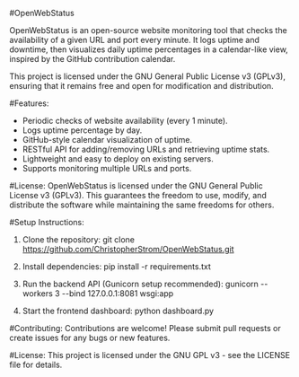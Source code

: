 
#OpenWebStatus

OpenWebStatus is an open-source website monitoring tool that checks the availability of a given URL and port every minute. 
It logs uptime and downtime, then visualizes daily uptime percentages in a calendar-like view, inspired by the GitHub contribution calendar.

This project is licensed under the GNU General Public License v3 (GPLv3), ensuring that it remains free and open for modification and distribution.

#Features:
- Periodic checks of website availability (every 1 minute).
- Logs uptime percentage by day.
- GitHub-style calendar visualization of uptime.
- RESTful API for adding/removing URLs and retrieving uptime stats.
- Lightweight and easy to deploy on existing servers.
- Supports monitoring multiple URLs and ports.

#License:
OpenWebStatus is licensed under the GNU General Public License v3 (GPLv3). This guarantees the freedom to use, modify, 
and distribute the software while maintaining the same freedoms for others.

#Setup Instructions:
1. Clone the repository:
   git clone https://github.com/ChristopherStrom/OpenWebStatus.git

2. Install dependencies:
   pip install -r requirements.txt

3. Run the backend API (Gunicorn setup recommended):
   gunicorn --workers 3 --bind 127.0.0.1:8081 wsgi:app

4. Start the frontend dashboard:
   python dashboard.py

#Contributing:
Contributions are welcome! Please submit pull requests or create issues for any bugs or new features.

#License:
This project is licensed under the GNU GPL v3 - see the LICENSE file for details.

